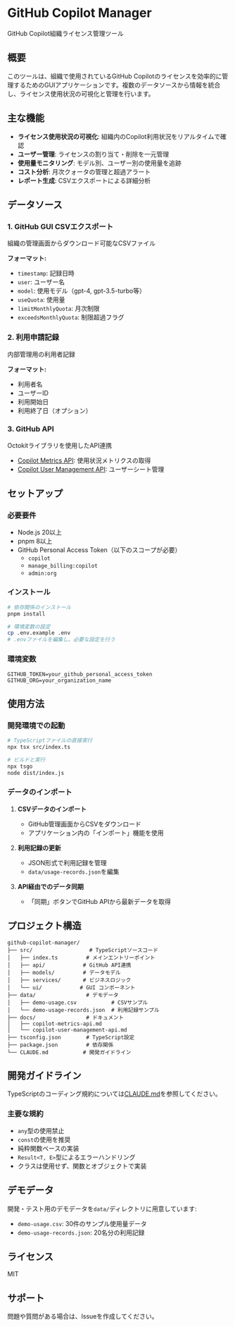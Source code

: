 # GitHub Copilot Manager

GitHub Copilot組織ライセンス管理ツール

## 概要

このツールは、組織で使用されているGitHub Copilotのライセンスを効率的に管理するためのGUIアプリケーションです。複数のデータソースから情報を統合し、ライセンス使用状況の可視化と管理を行います。

## 主な機能

- **ライセンス使用状況の可視化**: 組織内のCopilot利用状況をリアルタイムで確認
- **ユーザー管理**: ライセンスの割り当て・削除を一元管理
- **使用量モニタリング**: モデル別、ユーザー別の使用量を追跡
- **コスト分析**: 月次クォータの管理と超過アラート
- **レポート生成**: CSVエクスポートによる詳細分析

## データソース

### 1. GitHub GUI CSVエクスポート
組織の管理画面からダウンロード可能なCSVファイル

**フォーマット:**
- `timestamp`: 記録日時
- `user`: ユーザー名
- `model`: 使用モデル（gpt-4, gpt-3.5-turbo等）
- `useQuota`: 使用量
- `limitMonthlyQuota`: 月次制限
- `exceedsMonthlyQuota`: 制限超過フラグ

### 2. 利用申請記録
内部管理用の利用者記録

**フォーマット:**
- 利用者名
- ユーザーID
- 利用開始日
- 利用終了日（オプション）

### 3. GitHub API
Octokitライブラリを使用したAPI連携
- [Copilot Metrics API](./docs/copilot-metrics-api.md): 使用状況メトリクスの取得
- [Copilot User Management API](./docs/copilot-user-management-api.md): ユーザーシート管理

## セットアップ

### 必要要件

- Node.js 20以上
- pnpm 8以上
- GitHub Personal Access Token（以下のスコープが必要）
  - `copilot`
  - `manage_billing:copilot`
  - `admin:org`

### インストール

```bash
# 依存関係のインストール
pnpm install

# 環境変数の設定
cp .env.example .env
# .envファイルを編集し、必要な設定を行う
```

### 環境変数

```env
GITHUB_TOKEN=your_github_personal_access_token
GITHUB_ORG=your_organization_name
```

## 使用方法

### 開発環境での起動

```bash
# TypeScriptファイルの直接実行
npx tsx src/index.ts

# ビルドと実行
npx tsgo
node dist/index.js
```

### データのインポート

1. **CSVデータのインポート**
   - GitHub管理画面からCSVをダウンロード
   - アプリケーション内の「インポート」機能を使用

2. **利用記録の更新**
   - JSON形式で利用記録を管理
   - `data/usage-records.json`を編集

3. **API経由でのデータ同期**
   - 「同期」ボタンでGitHub APIから最新データを取得

## プロジェクト構造

```
github-copilot-manager/
├── src/                  # TypeScriptソースコード
│   ├── index.ts         # メインエントリーポイント
│   ├── api/            # GitHub API連携
│   ├── models/         # データモデル
│   ├── services/       # ビジネスロジック
│   └── ui/            # GUI コンポーネント
├── data/                # デモデータ
│   ├── demo-usage.csv           # CSVサンプル
│   └── demo-usage-records.json  # 利用記録サンプル
├── docs/                # ドキュメント
│   ├── copilot-metrics-api.md
│   └── copilot-user-management-api.md
├── tsconfig.json        # TypeScript設定
├── package.json         # 依存関係
└── CLAUDE.md           # 開発ガイドライン
```

## 開発ガイドライン

TypeScriptのコーディング規約については[CLAUDE.md](./CLAUDE.md)を参照してください。

### 主要な規約
- `any`型の使用禁止
- `const`の使用を推奨
- 純粋関数ベースの実装
- `Result<T, E>`型によるエラーハンドリング
- クラスは使用せず、関数とオブジェクトで実装

## デモデータ

開発・テスト用のデモデータを`data/`ディレクトリに用意しています:
- `demo-usage.csv`: 30件のサンプル使用量データ
- `demo-usage-records.json`: 20名分の利用記録

## ライセンス

MIT

## サポート

問題や質問がある場合は、Issueを作成してください。